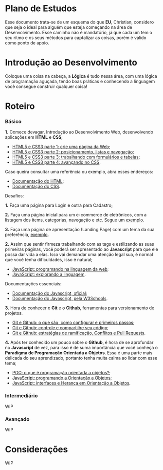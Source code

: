# Plano de Estudos 

 Esse documento trata-se de um esquema do que **EU**, Christian, considero que seja o ideal para alguém que esteja começando na área de Desenvolvimento. Esse caminho não é mandatório, já que cada um tem o seu ritmo e os seus métodos para captalizar as coisas, porém é válido como ponto de apoio.
  
# Introdução ao Desenvolvimento

Coloque uma coisa na cabeça, a **Lógica** é tudo nessa área, com uma lógica de programação aguçada, tendo boas práticas e conhecendo a linguagem você consegue construir qualquer coisa!

# Roteiro
  ### Básico
  **1.**  Comece devagar, Introdução ao Desenvolvimento Web, desenvolvendo aplicações em **HTML** e **CSS**;
   * [HTML5 e CSS3 parte 1: crie uma página da Web](https://www.alura.com.br/curso-online-html5-css3-primeiros-passos);
   * [HTML5 e CSS3 parte 2: posicionamento, listas e navegação](https://cursos.alura.com.br/course/html5-css3-posicionamento-listas-navegacao);
   * [HTML5 e CSS3 parte 3: trabalhando com formulários e tabelas](https://cursos.alura.com.br/course/html5-css3-formularios-tabelas);
   * [HTML5 e CSS3 parte 4: avançando no CSS](https://cursos.alura.com.br/course/html5-css3-avancando-css).
   
   Caso queira consultar uma referência ou exemplo, abra esses endereços:
   * [Documentação do HTML](https://www.w3schools.com/html/default.asp);
   * [Documentação do CSS](https://www.w3schools.com/css/default.asp).
   
   Desafios:
   
   **1.** Faça uma página para Login e outra para Cadastro;
   
   **2.** Faça uma página inicial para um e-commerce de eletrônicos, com a listagem dos items, categorias, navegação e etc. Segue um [exemplo](https://www.kabum.com.br/).
   
   **3.** Faça uma página de apresentação (Landing Page) com um tema da sua preferência, [exemplo](https://leadster.com.br/geracao-de-orcamentos-b2b/).
  
  **2.**  Assim que sentir firmeza trabalhando com as tags e estilizando as suas primeiras páginas, você poderá ser apresentado ao **Javascript** para que ele possa dar vida a elas. Isso vai demandar uma atenção legal sua, é normal que você tenha dificuldades, isso é natural;
   * [JavaScript: programando na linguagem da web](https://cursos.alura.com.br/course/javascript-programando-na-linguagem-web);
   * [JavaScript: explorando a linguagem](https://cursos.alura.com.br/course/javascript-introducao).
   
   Documentações essenciais:
   * [Documentação do Javascript, oficial](https://developer.mozilla.org/en-US/docs/Web/JavaScript);
   * [Documentação do Javascript, pela W3Schools](https://www.w3schools.com/js/default.asp).
   
  **3.** Hora de conhecer o **Git** e o **Github**, ferramentas para versionamento de projetos.
  * [Git e Github: o que são, como configurar e primeiros passos](https://www.alura.com.br/artigos/o-que-e-git-github);
  * [Git e Github: controle e compartilhe seu código](https://cursos.alura.com.br/course/git-github-controle-de-versao);
  * [Git e Github: estratégias de ramificação, Conflitos e Pull Requests](https://cursos.alura.com.br/course/git-github-branching-conflitos-pull-requests).
  
  **4.**  Após ter conhecido um pouco sobre o **Github**, é hora de se aprofundar no **Javascript** de vez, para isso é de suma importância que você conheça o **Paradigma de Programação Orientada a Objetos**. Essa é uma parte mais delicada do seu aprendizado, portanto tenha muita calma ao lidar com esse tema;
   * [POO: o que é programação orientada a objetos?](https://www.alura.com.br/artigos/poo-programacao-orientada-a-objetos);
   * [JavaScript: programando a Orientação a Objetos](https://cursos.alura.com.br/course/javascritpt-orientacao-objetos);
   * [JavaScript: interfaces e Herança em Orientação a Objetos](https://cursos.alura.com.br/course/javascript-polimorfismo).
   
  ### Intermediário
  WIP
  
  ### Avançado 
  WIP

# Considerações
WIP
